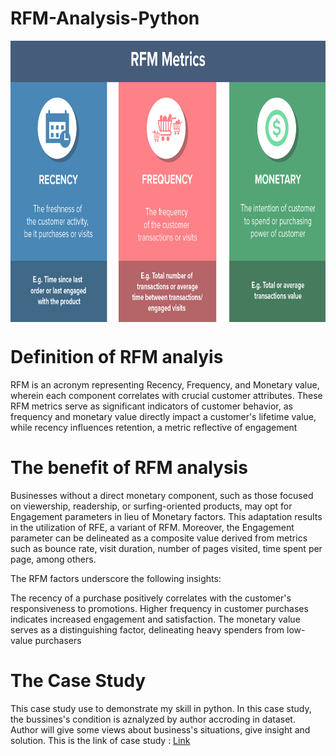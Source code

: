 # RFM-Analysis-Python
<p align="center">
<img src="https://raw.githubusercontent.com/phonixt12/RFM-Analysis-Python/main/images/Incontent_image.png" align="center" width="800" height="450" >


# Definition of RFM analyis
RFM is an acronym representing Recency, Frequency, and Monetary value, wherein each component correlates with crucial customer attributes. These RFM metrics serve as significant indicators of customer behavior, as frequency and monetary value directly impact a customer's lifetime value, while recency influences retention, a metric reflective of engagement

# The benefit of RFM analysis
Businesses without a direct monetary component, such as those focused on viewership, readership, or surfing-oriented products, may opt for Engagement parameters in lieu of Monetary factors. This adaptation results in the utilization of RFE, a variant of RFM. Moreover, the Engagement parameter can be delineated as a composite value derived from metrics such as bounce rate, visit duration, number of pages visited, time spent per page, among others.

The RFM factors underscore the following insights:

The recency of a purchase positively correlates with the customer's responsiveness to promotions.
Higher frequency in customer purchases indicates increased engagement and satisfaction.
The monetary value serves as a distinguishing factor, delineating heavy spenders from low-value purchasers

# The Case Study
This case study use to demonstrate my skill in python. In this case study, the bussines's condition is aznalyzed by author accroding in dataset. Author will give some views about business's situations, give insight and solution. This is the link of case study : [Link](https://github.com/phonixt12/RFM-Analysis-Python/blob/main/RFM%20analysis%20.ipynb)
